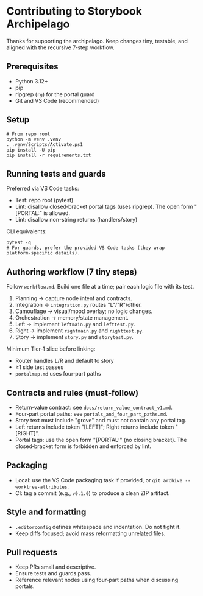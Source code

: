 # Contributing to Storybook Archipelago

Thanks for supporting the archipelago. Keep changes tiny, testable, and aligned with the recursive 7‑step workflow.

## Prerequisites

- Python 3.12+
- pip
- ripgrep (`rg`) for the portal guard
- Git and VS Code (recommended)

## Setup

```pwsh
# From repo root
python -m venv .venv
. .venv/Scripts/Activate.ps1
pip install -U pip
pip install -r requirements.txt
```

## Running tests and guards

Preferred via VS Code tasks:

- Test: repo root (pytest)
- Lint: disallow closed‑bracket portal tags (uses ripgrep). The open form "[PORTAL:" is allowed.
- Lint: disallow non-string returns (handlers/story)

CLI equivalents:

```pwsh
pytest -q
# For guards, prefer the provided VS Code tasks (they wrap platform‑specific details).
```

## Authoring workflow (7 tiny steps)

Follow `workflow.md`. Build one file at a time; pair each logic file with its test.

1) Planning → capture node intent and contracts.
2) Integration → `integration.py` routes "L"/"R"/other.
3) Camouflage → visual/mood overlay; no logic changes.
4) Orchestration → memory/state management.
5) Left → implement `leftmain.py` and `lefttest.py`.
6) Right → implement `rightmain.py` and `righttest.py`.
7) Story → implement `story.py` and `storytest.py`.

Minimum Tier‑1 slice before linking:

- Router handles L/R and default to story
- ≥1 side test passes
- `portalmap.md` uses four‑part paths

## Contracts and rules (must‑follow)

- Return‑value contract: see `docs/return_value_contract_v1.md`.
- Four‑part portal paths: see `portals_and_four_part_paths.md`.
- Story text must include "grove" and must not contain any portal tag.
- Left returns include token "[LEFT]"; Right returns include token "[RIGHT]".
- Portal tags: use the open form "[PORTAL:" (no closing bracket). The closed‑bracket form is forbidden and enforced by lint.

## Packaging

- Local: use the VS Code packaging task if provided, or `git archive --worktree-attributes`.
- CI: tag a commit (e.g., `v0.1.0`) to produce a clean ZIP artifact.

## Style and formatting

- `.editorconfig` defines whitespace and indentation. Do not fight it.
- Keep diffs focused; avoid mass reformatting unrelated files.

## Pull requests

- Keep PRs small and descriptive.
- Ensure tests and guards pass.
- Reference relevant nodes using four‑part paths when discussing portals.
